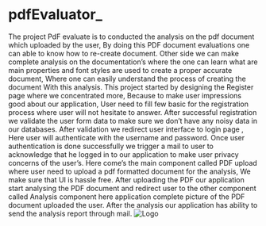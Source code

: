 # pdfEvaluator_
The project PdF evaluate is to conducted the analysis on the pdf document which uploaded by the user, By doing this PDF document evaluations one can able to know how to re-create document. Other side we can make complete analysis on the documentation’s where the one can learn what are main properties and font styles are used to create a proper accurate document, Where one can easily understand the process of creating the document With this analysis. This project started by designing the Register page where we concentrated more, Because to make user impressions good about our application, User need to fill few basic for the registration process where user will not hesitate to answer. After successful registration we validate the user form data to make sure we don’t have any noisy data in our databases. After validation we redirect user interface to login page , Here user will authenticate with the username and password. Once user authentication is done successfully we trigger a mail to user to acknowledge that he logged in to our application to make user privacy concerns of the user’s. Here come’s the main component called PDF upload where user need to upload a pdf formatted document for the analysis, We make sure that UI is hassle free. After uploading the PDF our application start analysing the PDF document and redirect user to the other component called Analysis component here application complete picture of the PDF document uploaded the user. After the analysis our application has ability to send the analysis report through mail.
![Logo](https://github.com/DharamSinghVislavath/pdfEvaluator_/assets/112785974/a16ec021-99e6-46ea-917e-3ba0c2e197c1)


